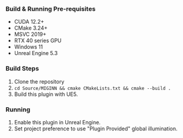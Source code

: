 ﻿### Build & Running Pre-requisites
- CUDA 12.2+
- CMake 3.24+
- MSVC 2019+
- RTX 40 series GPU
- Windows 11
- Unreal Engine 5.3
### Build Steps
1. Clone the repository
2. `cd Source/MIGINN && cmake CMakeLists.txt && cmake --build .`
3. Build this plugin with UE5.
### Running
1. Enable this plugin in Unreal Engine.
2. Set project preference to use "Plugin Provided" global illumination.
